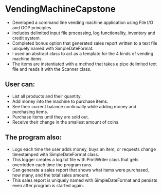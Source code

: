# VendingMachineCapstone
* Developed a command line vending machine application using File I/O and OOP principles.
* Includes delimited input file processing, log functionality, inventory and credit system. 
* Completed bonus option that generated sales report written to a text file uniquely named with SimpleDateFormat.
* I used an abstract class to act as a template for the 4 kinds of vending machine items. 
* The items are instantiated with a method that takes a pipe delimited text file and reads it with the Scanner class.

## User can:

* List all products and their quantity.
* Add money into the machine to purchase items.
* See their current balance continually while adding money and purchasing items.
* Purchase items until they are sold out.
* Receive their change in the smallest amount of coins.

## The program also:

* Logs each time the user adds money, buys an item, or requests change timestamped with SimpleDateFormat class.
* This logger creates a log.txt file with PrintWriter class that gets overridden each time the program runs.
* Can generate a sales report that shows what items were purchased, how many, and the total sales amount.
* This sales report is uniquely named with SimpleDateFormat and persists even after program is started again.
